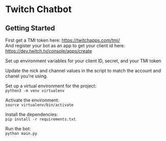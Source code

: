 # Twitch Chatbot

## Getting Started

First get a TMI token here: https://twitchapps.com/tmi/  
And register your bot as an app to get your client id here: https://dev.twitch.tv/console/apps/create  

Set up environment variables for your client ID, secret, and your TMI token

Update the nick and channel values in the script to match the account and chanel you're using.

Set up a virtual environment for the project:  
`python3 -m venv virtualenv`

Activate the environment:  
`source virtualenv/bin/activate`

Install the dependencies:  
`pip install -r requirements.txt`

Run the bot:  
`python main.py`

